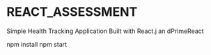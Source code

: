 # REACT_ASSESSMENT
Simple Health Tracking Application Built with React.j an dPrimeReact

npm install
npm start
